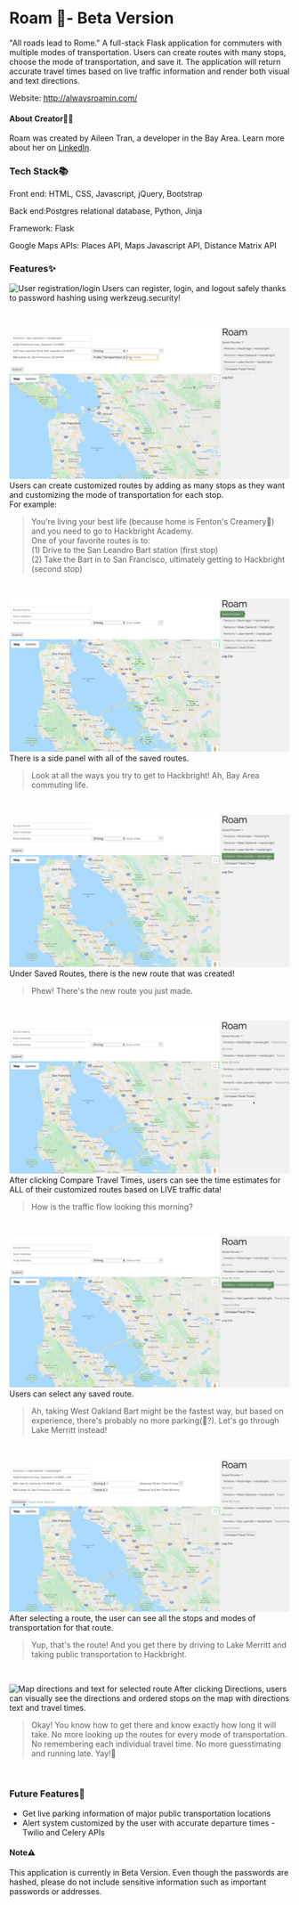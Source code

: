 # Roam 🚀- Beta Version
"All roads lead to Rome." A full-stack Flask application for commuters with multiple modes of transportation. Users can create routes with many stops, choose the mode of transportation, and save it. The application will return accurate travel times based on live traffic information and render both visual and text directions. 

Website: http://alwaysroamin.com/

#### About Creator🍵🌸
Roam was created by Aileen Tran, a developer in the Bay Area. Learn more about her on [LinkedIn](https://www.linkedin.com/in/aileentran27/).

### Tech Stack📚
Front end: HTML, CSS, Javascript, jQuery, Bootstrap

Back end:Postgres relational database, Python, Jinja

Framework: Flask

Google Maps APIs: Places API, Maps Javascript API, Distance Matrix API

### Features✨
![User registration/login](/static/images/readme/registerandlogin.png)
Users can register, login, and logout safely thanks to password hashing using werkzeug.security!

<br>

![Creating route and choosing mode of transportation and stop order](/static/images/readme/stoporder.png)
Users can create customized routes by adding as many stops as they want and customizing the mode of transportation for each stop. <br>
For example:
>You're living your best life (because home is Fenton's Creamery🍨) and you need to go to Hackbright Academy. <br>
>One of your favorite routes is to: <br>
>(1) Drive to the San Leandro Bart station (first stop) <br>
>(2) Take the Bart in to San Francisco, ultimately getting to Hackbright (second stop)

<br>

![Saving route](/static/images/readme/savedroutes.png)
There is a side panel with all of the saved routes.
>Look at all the ways you try to get to Hackbright! Ah, Bay Area commuting life.

<br>

![New route added to saved routes](/static/images/readme/newroutesaved.png)
Under Saved Routes, there is the new route that was created!
>Phew! There's the new route you just made.

<br>

![Compare travel times](/static/images/readme/comparetraveltimes.png)
After clicking Compare Travel Times, users can see the time estimates for ALL of their customized routes based on LIVE traffic data!
>How is the traffic flow looking this morning? 

<br>

![Choosing route](/static/images/readme/choosingroute.png)
Users can select any saved route.
>Ah, taking West Oakland Bart might be the fastest way, but based on experience, there's probably no more parking(🔮?).
>Let's go through Lake Merritt instead!

<br>

![Selected route](/static/images/readme/hittingdirections.png)
After selecting a route, the user can see all the stops and modes of transportation for that route. 
>Yup, that's the route! And you get there by driving to Lake Merritt and taking public transportation to Hackbright.

<br>

![Map directions and text for selected route](/static/images/readme/viewingdirections.png)
After clicking Directions, users can visually see the directions and ordered stops on the map with directions text and travel times.
>Okay! You know how to get there and know exactly how long it will take. No more looking up the routes for every mode of transportation. No remembering each individual travel time. No more guesstimating and running late. Yay!🤩

<br>

### Future Features🔮

- Get live parking information of major public transportation locations
- Alert system customized by the user with accurate departure times - Twilio and Celery APIs

#### Note⚠️
This application is currently in Beta Version. Even though the passwords are hashed, please do not include sensitive information such as important passwords or addresses. 
